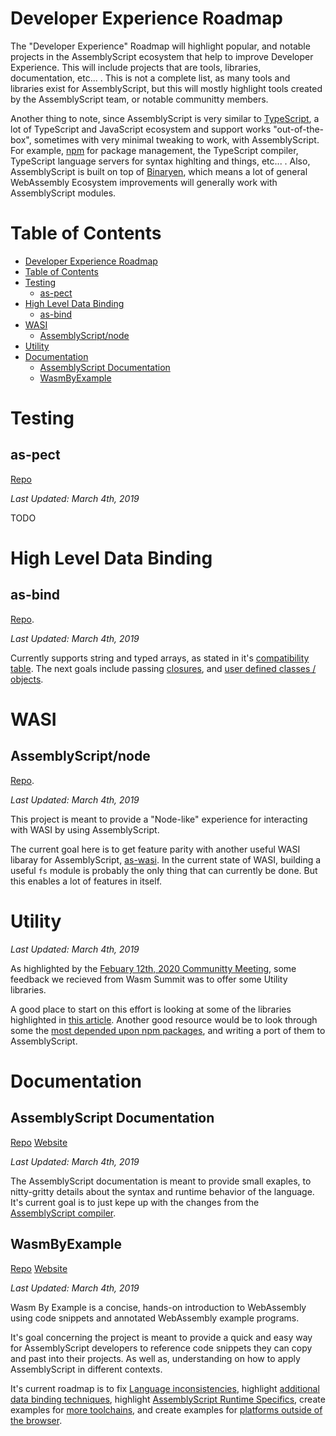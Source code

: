 # Developer Experience Roadmap

The "Developer Experience" Roadmap will highlight popular, and notable projects in the AssemblyScript ecosystem that help to improve Developer Experience. This will include projects that are tools, libraries, documentation, etc... . This is not a complete list, as many tools and libraries exist for AssemblyScript, but this will mostly highlight tools created by the AssemblyScript team, or notable communitty members.

Another thing to note, since AssemblyScript is very similar to [TypeScript](https://www.typescriptlang.org/), a lot of TypeScript and JavaScript ecosystem and support works "out-of-the-box", sometimes with very minimal tweaking to work, with AssemblyScript. For example, [npm](https://www.npmjs.com/) for package management, the TypeScript compiler, TypeScript language servers for syntax highlting and things, etc... . Also, AssemblyScript is built on top of [Binaryen](https://github.com/WebAssembly/binaryen), which means a lot of general WebAssembly Ecosystem improvements will generally work with AssemblyScript modules.

# Table of Contents

* [Developer Experience Roadmap](#developer-experience-roadmap)
* [Table of Contents](#table-of-contents)
* [Testing](#testing)
  * [as-pect](#as-pect)
* [High Level Data Binding](#high-level-data-binding)
  * [as-bind](#as-bind)
* [WASI](#wasi)
  * [AssemblyScript/node](#assemblyscriptnode)
* [Utility](#utility)
* [Documentation](#documentation)
  * [AssemblyScript Documentation](#assemblyscript-documentation)
  * [WasmByExample](#wasmbyexample)

# Testing

## as-pect

[Repo](https://github.com/jtenner/as-pect)

*Last Updated: March 4th, 2019*

TODO

# High Level Data Binding

## as-bind

[Repo](https://github.com/torch2424/as-bind).

*Last Updated: March 4th, 2019*

Currently supports string and typed arrays, as stated in it's [compatibility table](https://github.com/torch2424/as-bind#supported-data-types). The next goals include passing [closures](https://github.com/torch2424/as-bind/issues/17), and [user defined classes / objects](https://github.com/torch2424/as-bind/issues/20). 

# WASI

## AssemblyScript/node

[Repo](https://github.com/AssemblyScript/node).

*Last Updated: March 4th, 2019*

This project is meant to provide a "Node-like" experience for interacting with WASI by using AssemblyScript.

The current goal here is to get feature parity with another useful WASI libaray for AssemblyScript, [as-wasi](https://github.com/jedisct1/as-wasi). In the current state of WASI, building a useful `fs` module is probably the only thing that can currently be done. But this enables a lot of features in itself.

# Utility

*Last Updated: March 4th, 2019*

As highlighted by the [Febuary 12th, 2020 Communitty Meeting](https://github.com/AssemblyScript/meta/issues/21#issuecomment-585394670), some feedback we recieved from Wasm Summit was to offer some Utility libraries.

A good place to start on this effort is looking at some of the libraries highlighted in [this article](https://blog.bitsrc.io/11-javascript-utility-libraries-you-should-know-in-2018-3646fb31ade). Another good resource would be to look through some the [most depended upon npm packages](https://www.npmjs.com/browse/depended), and writing a port of them to AssemblyScript.

# Documentation

## AssemblyScript Documentation

[Repo](https://github.com/AssemblyScript/docs) [Website](https://docs.assemblyscript.org/)

*Last Updated: March 4th, 2019*

The AssemblyScript documentation is meant to provide small exaples, to nitty-gritty details about the syntax and runtime behavior of the language. It's current goal is to just kepe up with the changes from the [AssemblyScript compiler](https://github.com/AssemblyScript/assemblyscript).

## WasmByExample

[Repo](https://github.com/torch2424/wasm-by-example) [Website](https://wasmbyexample.dev/)

*Last Updated: March 4th, 2019*

Wasm By Example is a concise, hands-on introduction to WebAssembly using code snippets and annotated WebAssembly example programs. 

It's goal concerning the project is meant to provide a quick and easy way for AssemblyScript developers to reference code snippets they can copy and past into their projects. As well as, understanding on how to apply AssemblyScript in different contexts.

It's current roadmap is to fix [Language inconsistencies](https://github.com/torch2424/wasm-by-example/issues/34), highlight [additional data binding techniques](https://github.com/torch2424/wasm-by-example/issues/68), highlight [AssemblyScript Runtime Specifics](https://github.com/torch2424/wasm-by-example/issues/56), create examples for [more toolchains](https://github.com/torch2424/wasm-by-example/issues/3), and create examples for [platforms outside of the browser](https://github.com/torch2424/wasm-by-example/issues/2).

